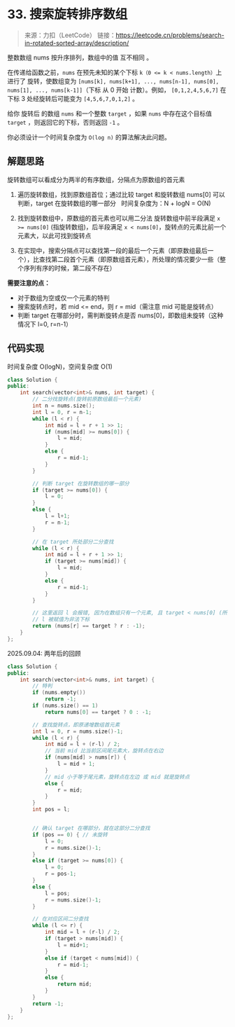 ﻿# 33. 搜索旋转排序数组
> 来源：力扣（LeetCode）
链接：https://leetcode.cn/problems/search-in-rotated-sorted-array/description/

整数数组 nums 按升序排列，数组中的值 互不相同 。

在传递给函数之前，`nums` 在预先未知的某个下标 `k（0 <= k < nums.length）`上进行了 旋转，使数组变为 `[nums[k], nums[k+1], ..., nums[n-1], nums[0], nums[1], ..., nums[k-1]]`（下标 从 0 开始 计数）。例如， `[0,1,2,4,5,6,7]` 在下标 3 处经旋转后可能变为 `[4,5,6,7,0,1,2]` 。

给你 旋转后 的数组 `nums` 和一个整数 `target` ，如果 `nums` 中存在这个目标值 `target` ，则返回它的下标，否则返回 `-1` 。

你必须设计一个时间复杂度为 `O(log n)` 的算法解决此问题。

## 解题思路
旋转数组可以看成分为两半的有序数组，分隔点为原数组的首元素

1. 遍历旋转数组，找到原数组首位；通过比较 target 和旋转数组 nums[0] 可以判断，target 在旋转数组的哪一部分
&nbsp;
时间复杂度为：N + logN = O(N)

2. 找到旋转数组中，原数组的首元素也可以用二分法
旋转数组中前半段满足 `x >= nums[0]` (指旋转数组)，后半段满足 `x < nums[0]`，旋转点的元素比前一个元素大，以此可找到旋转点

3. 在实现中，搜索分隔点可以查找第一段的最后一个元素（即原数组最后一个），比查找第二段首个元素（即原数组首元素），所处理的情况要少一些（整个序列有序的时候，第二段不存在）

**需要注意的点：**
- 对于数组为空或仅一个元素的特判
- 搜索旋转点时，若 mid <= end，则 r = mid（需注意 mid 可能是旋转点）
- 判断 target 在哪部分时，需判断旋转点是否 nums[0]，即数组未旋转（这种情况下 l=0, r=n-1）

## 代码实现
时间复杂度 O(logN)，空间复杂度 O(1)
```cpp
class Solution {
public:
    int search(vector<int>& nums, int target) {
        // 二分找旋转点(旋转前原数组最后一个元素)
        int n = nums.size();
        int l = 0, r = n-1;
        while (l < r) {
            int mid = l + r + 1 >> 1;
            if (nums[mid] >= nums[0]) {
                l = mid;
            }
            else {
                r = mid-1;
            }
        }

        // 判断 target 在旋转数组的哪一部分
        if (target >= nums[0]) {
            l = 0;
        }
        else {
            l = l+1;
            r = n-1;
        }

        // 在 target 所处部分二分查找
        while (l < r) {
            int mid = l + r + 1 >> 1;
            if (target >= nums[mid]) {
                l = mid;
            }
            else {
                r = mid-1;
            }
        }

        // 这里返回 l 会报错, 因为在数组只有一个元素, 且 target < nums[0] (所查找不存在)的 case 中, 
        // l 被赋值为非法下标
        return (nums[r] == target ? r : -1);
    }
};
```

2025.09.04: 两年后的回顾
```cpp
class Solution {
public:
    int search(vector<int>& nums, int target) {
        // 特判
        if (nums.empty()) 
            return -1;
        if (nums.size() == 1) 
            return nums[0] == target ? 0 : -1;

        // 查找旋转点，即原递增数组首元素
        int l = 0, r = nums.size()-1;
        while (l < r) {
            int mid = l + (r-l) / 2;
            // 当前 mid 比当前区间尾元素大，旋转点在右边
            if (nums[mid] > nums[r]) {
                l = mid + 1;
            }
            // mid 小于等于尾元素，旋转点在左边 或 mid 就是旋转点
            else {
                r = mid;
            }
        }
        int pos = l;


        // 确认 target 在哪部分，就在这部分二分查找
        if (pos == 0) { // 未旋转
            l = 0;
            r = nums.size()-1;
        }
        else if (target >= nums[0]) {
            l = 0;
            r = pos-1;
        }
        else {
            l = pos;
            r = nums.size()-1;
        }

        // 在对应区间二分查找
        while (l <= r) {
            int mid = l + (r-l) / 2;
            if (target > nums[mid]) {
                l = mid+1;
            }
            else if (target < nums[mid]) {
                r = mid-1;
            }
            else {
                return mid;
            }
        }
        return -1;
    }
};
```
